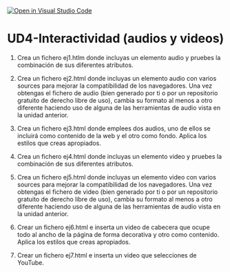 [![Open in Visual Studio Code](https://classroom.github.com/assets/open-in-vscode-f059dc9a6f8d3a56e377f745f24479a46679e63a5d9fe6f495e02850cd0d8118.svg)](https://classroom.github.com/online_ide?assignment_repo_id=6719555&assignment_repo_type=AssignmentRepo)
# UD4-Interactividad (audios y videos)

1. Crea un fichero ej1.htlm donde incluyas un elemento audio y pruebes la combinación de sus diferentes atributos.
  
2. Crea un fichero ej2.html donde incluyas un elemento audio con varios sources para mejorar la compatibilidad de los navegadores. Una vez obtengas el fichero de audio (bien generado por ti o por un repositorio gratuito de derecho libre de uso), cambia su formato al menos a otro diferente haciendo uso de alguna de las herramientas de audio vista en la unidad anterior. 
  
3. Crea un fichero ej3.html donde emplees dos audios, uno de ellos se incluirá como contenido de la web y el otro como fondo. Aplica los estilos que creas apropiados.
  
4. Crea un fichero ej4.html donde incluyas un elemento video y pruebes la combinación de sus diferentes atributos.
  
5. Crea un fichero ej5.html donde incluyas un elemento video con varios sources para mejorar la compatibilidad de los navegadores. Una vez obtengas el fichero de video (bien generado por ti o por un repositorio gratuito de derecho libre de uso), cambia su formato al menos a otro diferente haciendo uso de alguna de las herramientas de audio vista en la unidad anterior. 
  
6. Crear un fichero ej6.html e inserta un video de cabecera que ocupe todo al ancho de la página de forma decorativa y otro como contenido. Aplica los estilos que creas apropiados.

7. Crear un fichero ej7.html e inserta un video que selecciones de YouTube.
